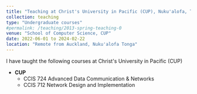 ```yaml
---
title: "Teaching at Christ's University in Pacific (CUP), Nuku'alofa, Tonga"
collection: teaching
type: "Undergraduate courses"
#permalink: /teaching/2013-spring-teaching-0
venue: "School of Computer Science, CUP"
date: 2022-06-01 to 2024-02-22
location: "Remote from Auckland, Nuku'alofa Tonga"
---
```


I have taught the following courses at Christ's University in Pacific (CUP)
- **CUP**
  - CCIS 724 Advanced Data Communication & Networks
  - CCIS 712 Network Design and Implementation




